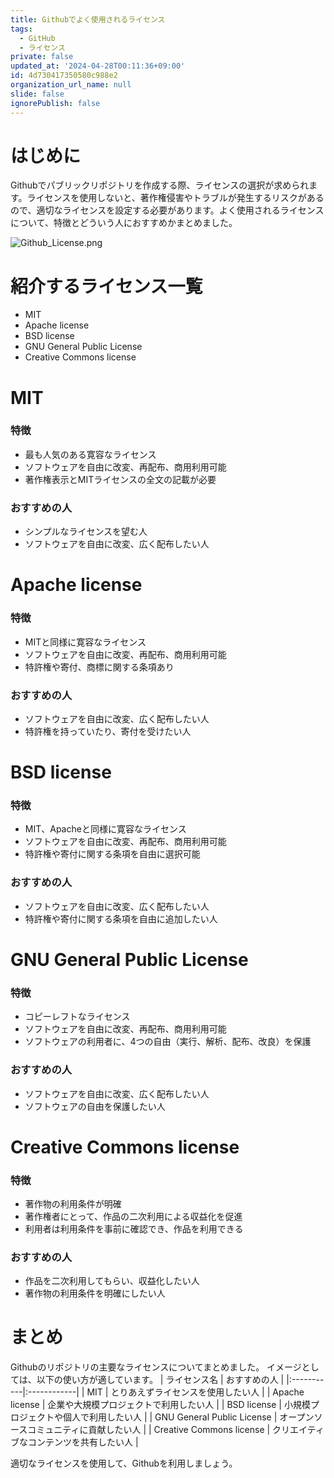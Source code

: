 ```yaml
---
title: Githubでよく使用されるライセンス
tags:
  - GitHub
  - ライセンス
private: false
updated_at: '2024-04-28T00:11:36+09:00'
id: 4d730417350580c988e2
organization_url_name: null
slide: false
ignorePublish: false
---
```

# はじめに
Githubでパブリックリポジトリを作成する際、ライセンスの選択が求められます。ライセンスを使用しないと、著作権侵害やトラブルが発生するリスクがあるので、適切なライセンスを設定する必要があります。よく使用されるライセンスについて、特徴とどういう人におすすめかまとめました。

![Github_License.png](https://qiita-image-store.s3.ap-northeast-1.amazonaws.com/0/2603981/a7b607ba-b022-de8a-f2a3-444cef344228.png)

# 紹介するライセンス一覧
* MIT
* Apache license
* BSD license
* GNU General Public License
* Creative Commons license

# MIT
### 特徴
* 最も人気のある寛容なライセンス
* ソフトウェアを自由に改変、再配布、商用利用可能
* 著作権表示とMITライセンスの全文の記載が必要

### おすすめの人
* シンプルなライセンスを望む人
* ソフトウェアを自由に改変、広く配布したい人

# Apache license
### 特徴
* MITと同様に寛容なライセンス
* ソフトウェアを自由に改変、再配布、商用利用可能
* 特許権や寄付、商標に関する条項あり

### おすすめの人
* ソフトウェアを自由に改変、広く配布したい人
* 特許権を持っていたり、寄付を受けたい人

# BSD license
### 特徴
* MIT、Apacheと同様に寛容なライセンス
* ソフトウェアを自由に改変、再配布、商用利用可能
* 特許権や寄付に関する条項を自由に選択可能

### おすすめの人
* ソフトウェアを自由に改変、広く配布したい人
* 特許権や寄付に関する条項を自由に追加したい人

# GNU General Public License
### 特徴
* コピーレフトなライセンス
* ソフトウェアを自由に改変、再配布、商用利用可能
* ソフトウェアの利用者に、4つの自由（実行、解析、配布、改良）を保護

### おすすめの人
* ソフトウェアを自由に改変、広く配布したい人
* ソフトウェアの自由を保護したい人

# Creative Commons license
### 特徴
* 著作物の利用条件が明確
* 著作権者にとって、作品の二次利用による収益化を促進
* 利用者は利用条件を事前に確認でき、作品を利用できる

### おすすめの人
* 作品を二次利用してもらい、収益化したい人
* 著作物の利用条件を明確にしたい人

# まとめ
Githubのリポジトリの主要なライセンスについてまとめました。
イメージとしては、以下の使い方が適しています。
| ライセンス名 | おすすめの人 |
|:-----------|:------------|
| MIT | とりあえずライセンスを使用したい人 |
| Apache license | 企業や大規模プロジェクトで利用したい人 |
| BSD license | 小規模プロジェクトや個人で利用したい人 |
| GNU General Public License | オープンソースコミュニティに貢献したい人 |
| Creative Commons license | クリエイティブなコンテンツを共有したい人 |
  
適切なライセンスを使用して、Githubを利用しましょう。
